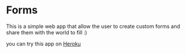 # Forms

This is a simple web app that allow the user to create custom forms and share them with the world to fill :)  

you can try this app on [Heroku](https://simforms.herokuapp.com/)
